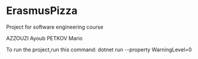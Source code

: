 # ErasmusPizza
 Project for software engineering course

AZZOUZI Ayoub
PETKOV Mario


To run the project,run this command: dotnet run --property WarningLevel=0

